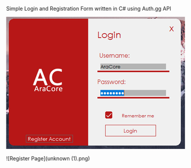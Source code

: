 Simple Login and Registration Form written in C# using Auth.gg API


![Login Page](unknown.png)

![Register Page](unknown (1).png)
